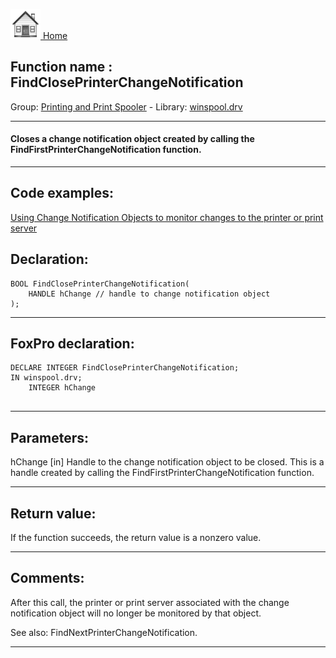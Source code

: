 [<img src="../../images/home.png"> Home ](https://github.com/VFPX/Win32API)  

## Function name : FindClosePrinterChangeNotification
Group: [Printing and Print Spooler](../../functions_group.md#Printing_and_Print_Spooler)  -  Library: [winspool.drv](../../../libraries.md#winspool.drv)  
***  


#### Closes a change notification object created by calling the FindFirstPrinterChangeNotification function.
***  


## Code examples:
[Using Change Notification Objects to monitor changes to the printer or print server](../../samples/sample_485.md)  

## Declaration:
```foxpro  
BOOL FindClosePrinterChangeNotification(
	HANDLE hChange // handle to change notification object
);  
```  
***  


## FoxPro declaration:
```foxpro  
DECLARE INTEGER FindClosePrinterChangeNotification;
IN winspool.drv;
	INTEGER hChange
  
```  
***  


## Parameters:
hChange 
[in] Handle to the change notification object to be closed. This is a handle created by calling the FindFirstPrinterChangeNotification function.  
***  


## Return value:
If the function succeeds, the return value is a nonzero value.  
***  


## Comments:
After this call, the printer or print server associated with the change notification object will no longer be monitored by that object.  
  
See also: FindNextPrinterChangeNotification.  
  
***  

